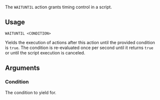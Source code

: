 The `WAITUNTIL` action grants timing control in a script.

## Usage
```
WAITUNTIL <CONDITION>
```
Yields the execution of actions after this action until the provided condition is `true`. The condition is re-evaluated once per second until it returns `true` or until the script execution is canceled.

## Arguments
### Condition
The condition to yield for.